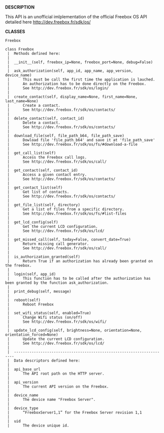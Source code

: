 __DESCRIPTION__

This API is an unofficial imlplementation of the official Freebox OS API
detailed here http://dev.freebox.fr/sdk/os/

__CLASSES__

    Freebox
    
    class Freebox
     |  Methods defined here:
     |  
     |  __init__(self, freebox_ip=None, freebox_port=None, debug=False)
     |  
     |  ask_authorization(self, app_id, app_name, app_version, device_name)
     |      This must be call the first time the application is lauched.
     |      An authorization has to be done directly on the Freebox.
     |      See http://dev.freebox.fr/sdk/os/login/
     |  
     |  create_contact(self, display_name=None, first_name=None, last_name=None)
     |      Create a contact.
     |      See http://dev.freebox.fr/sdk/os/contacts/
     |  
     |  delete_contact(self, contact_id)
     |      Delete a contact.
     |      See http://dev.freebox.fr/sdk/os/contacts/
     |  
     |  download_file(self, file_path_b64, file_path_save)
     |      Dowload file 'file_path_b64' and save it at 'file_path_save'
     |      See http://dev.freebox.fr/sdk/os/fs/#download-a-file
     |  
     |  get_call_list(self)
     |      Access the Freebox call logs.
     |      See http://dev.freebox.fr/sdk/os/call/
     |  
     |  get_contact(self, contact_id)
     |      Access a given contact entry.
     |      See http://dev.freebox.fr/sdk/os/contacts/
     |  
     |  get_contact_list(self)
     |      Get list of contacts.
     |      See http://dev.freebox.fr/sdk/os/contacts/
     |  
     |  get_file_list(self, directory)
     |      Get a list of files from a specific directory.
     |      See http://dev.freebox.fr/sdk/os/fs/#list-files
     |  
     |  get_lcd_config(self)
     |      Get the current LCD configuration.
     |      See http://dev.freebox.fr/sdk/os/lcd/
     |  
     |  get_missed_call(self, today=False, convert_date=True)
     |      Return missing call generator.
     |      See http://dev.freebox.fr/sdk/os/call/
     |  
     |  is_authorization_granted(self)
     |      Return True if an authorization has already been granted on the freebox.
     |  
     |  login(self, app_id)
     |      This function has to be called after the authorization has been granted by the function ask_authorization.
     |  
     |  print_debug(self, message)
     |  
     |  reboot(self)
     |      Reboot Freebox
     |  
     |  set_wifi_status(self, enabled=True)
     |      Change Wifi status (on/off)
     |      See http://dev.freebox.fr/sdk/os/wifi/
     |  
     |  update_lcd_config(self, brightness=None, orientation=None, orientation_forced=None)
     |      Update the current LCD configuration.
     |      See http://dev.freebox.fr/sdk/os/lcd/
     |  
     |  ----------------------------------------------------------------------
     |  Data descriptors defined here:
     |  
     |  api_base_url
     |      The API root path on the HTTP server.
     |  
     |  api_version
     |      The current API version on the Freebox.
     |  
     |  device_name
     |      The device name "Freebox Server".
     |  
     |  device_type
     |      “FreeboxServer1,1” for the Freebox Server revision 1,1
     |  
     |  uid
     |      The device unique id.
